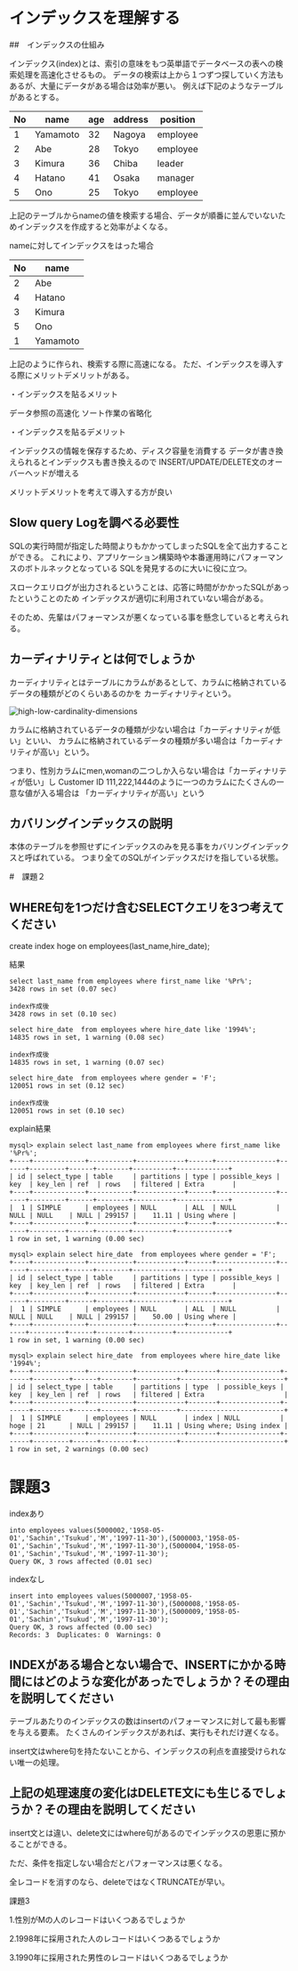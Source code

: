 # インデックスを理解する

##　インデックスの仕組み

インデックス(index)とは、索引の意味をもつ英単語でデータベースの表への検索処理を高速化させるもの。
データの検索は上から１つずつ探していく方法もあるが、大量にデータがある場合は効率が悪い。
例えば下記のようなテーブルがあるとする。

|No|name|age|address|position|
|----|----|----|----|----|
|1|Yamamoto|32|Nagoya|employee|
|2|Abe|28|Tokyo|employee|
|3|Kimura|36|Chiba|leader|
|4|Hatano|41|Osaka|manager|
|5|Ono|25|Tokyo|employee|

上記のテーブルからnameの値を検索する場合、データが順番に並んでいないためインデックスを作成すると効率がよくなる。

nameに対してインデックスをはった場合

|No|name|
|----|----|
|2|Abe|28|
|4|Hatano|
|3|Kimura|
|5|Ono|25|
|1|Yamamoto|

上記のように作られ、検索する際に高速になる。
ただ、インデックスを導入する際にメリットデメリットがある。

・インデックスを貼るメリット

データ参照の高速化
ソート作業の省略化

・インデックスを貼るデメリット

インデックスの情報を保存するため、ディスク容量を消費する
データが書き換えられるとインデックスも書き換えるので
INSERT/UPDATE/DELETE文のオーバーヘッドが増える

メリットデメリットを考えて導入する方が良い

## Slow query Logを調べる必要性

SQLの実行時間が指定した時間よりもかかってしまったSQLを全て出力することができる。
これにより、アプリケーション構築時や本番運用時にパフォーマンスのボトルネックとなっている
SQLを発見するのに大いに役に立つ。

スロークエリログが出力されるということは、応答に時間がかかったSQLがあったということのため
インデックスが適切に利用されていない場合がある。

そのため、先輩はパフォーマンスが悪くなっている事を懸念していると考えられる。

## カーディナリティとは何でしょうか

カーディナリティとはテーブルにカラムがあるとして、カラムに格納されているデータの種類がどのくらいあるのかを
カーディナリティという。

![high-low-cardinality-dimensions](https://user-images.githubusercontent.com/58420905/157041272-f31b51f7-e1ad-4e3f-892f-e632dbd080f2.png)


カラムに格納されているデータの種類が少ない場合は「カーディナリティが低い」といい、
カラムに格納されているデータの種類が多い場合は「カーディナリティが高い」という。

つまり、性別カラムにmen,womanの二つしか入らない場合は「カーディナリティが低い」し
Customer ID 111,222,1444のように一つのカラムにたくさんの一意な値が入る場合は
「カーディナリティが高い」という

## カバリングインデックスの説明

本体のテーブルを参照せずにインデックスのみを見る事をカバリングインデックスと呼ばれている。
つまり全てのSQLがインデックスだけを指している状態。

#　課題２
## WHERE句を1つだけ含むSELECTクエリを3つ考えてください
create index hoge on employees(last_name,hire_date);

結果

```
select last_name from employees where first_name like '%Pr%';
3428 rows in set (0.07 sec)

index作成後
3428 rows in set (0.10 sec)
```

```
select hire_date  from employees where hire_date like '1994%';
14835 rows in set, 1 warning (0.08 sec)

index作成後
14835 rows in set, 1 warning (0.07 sec)
```

```
select hire_date  from employees where gender = 'F';
120051 rows in set (0.12 sec)

index作成後
120051 rows in set (0.10 sec)
```

explain結果

```
mysql> explain select last_name from employees where first_name like '%Pr%';
+----+-------------+-----------+------------+------+---------------+------+---------+------+--------+----------+-------------+
| id | select_type | table     | partitions | type | possible_keys | key  | key_len | ref  | rows   | filtered | Extra       |
+----+-------------+-----------+------------+------+---------------+------+---------+------+--------+----------+-------------+
|  1 | SIMPLE      | employees | NULL       | ALL  | NULL          | NULL | NULL    | NULL | 299157 |    11.11 | Using where |
+----+-------------+-----------+------------+------+---------------+------+---------+------+--------+----------+-------------+
1 row in set, 1 warning (0.00 sec)
```

```
mysql> explain select hire_date  from employees where gender = 'F';
+----+-------------+-----------+------------+------+---------------+------+---------+------+--------+----------+-------------+
| id | select_type | table     | partitions | type | possible_keys | key  | key_len | ref  | rows   | filtered | Extra       |
+----+-------------+-----------+------------+------+---------------+------+---------+------+--------+----------+-------------+
|  1 | SIMPLE      | employees | NULL       | ALL  | NULL          | NULL | NULL    | NULL | 299157 |    50.00 | Using where |
+----+-------------+-----------+------------+------+---------------+------+---------+------+--------+----------+-------------+
1 row in set, 1 warning (0.00 sec)
```

```
mysql> explain select hire_date  from employees where hire_date like '1994%';
+----+-------------+-----------+------------+-------+---------------+------+---------+------+--------+----------+--------------------------+
| id | select_type | table     | partitions | type  | possible_keys | key  | key_len | ref  | rows   | filtered | Extra                    |
+----+-------------+-----------+------------+-------+---------------+------+---------+------+--------+----------+--------------------------+
|  1 | SIMPLE      | employees | NULL       | index | NULL          | hoge | 21      | NULL | 299157 |    11.11 | Using where; Using index |
+----+-------------+-----------+------------+-------+---------------+------+---------+------+--------+----------+--------------------------+
1 row in set, 2 warnings (0.00 sec)
```

# 課題3

indexあり

```
into employees values(5000002,'1958-05-01','Sachin','Tsukud','M','1997-11-30'),(5000003,'1958-05-01','Sachin','Tsukud','M','1997-11-30'),(5000004,'1958-05-01','Sachin','Tsukud','M','1997-11-30');
Query OK, 3 rows affected (0.01 sec)
```

indexなし

```
insert into employees values(5000007,'1958-05-01','Sachin','Tsukud','M','1997-11-30'),(5000008,'1958-05-01','Sachin','Tsukud','M','1997-11-30'),(5000009,'1958-05-01','Sachin','Tsukud','M','1997-11-30');
Query OK, 3 rows affected (0.00 sec)
Records: 3  Duplicates: 0  Warnings: 0
```

## INDEXがある場合とない場合で、INSERTにかかる時間にはどのような変化があったでしょうか？その理由を説明してください

テーブルあたりのインデックスの数はinsertのパフォーマンスに対して最も影響を与える要素。
たくさんのインデックスがあれば、実行もそれだけ遅くなる。

insert文はwhere句を持たないことから、インデックスの利点を直接受けられない唯一の処理。
## 上記の処理速度の変化はDELETE文にも生じるでしょうか？その理由を説明してください

insert文とは違い、delete文にはwhere句があるのでインデックスの恩恵に預かることができる。

ただ、条件を指定しない場合だとパフォーマンスは悪くなる。

全レコードを消すのなら、deleteではなくTRUNCATEが早い。

課題3

1.性別がMの人のレコードはいくつあるでしょうか

2.1998年に採用された人のレコードはいくつあるでしょうか

3.1990年に採用された男性のレコードはいくつあるでしょうか
